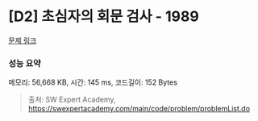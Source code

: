 # [D2] 초심자의 회문 검사 - 1989 

[문제 링크](https://swexpertacademy.com/main/code/problem/problemDetail.do?contestProbId=AV5PyTLqAf4DFAUq) 

### 성능 요약

메모리: 56,668 KB, 시간: 145 ms, 코드길이: 152 Bytes



> 출처: SW Expert Academy, https://swexpertacademy.com/main/code/problem/problemList.do